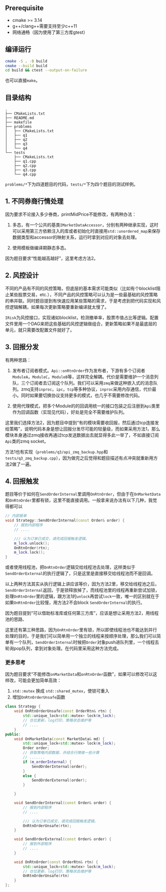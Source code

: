 
## Prerequisite

* cmake >= 3.14
* g++/clang++需要支持至少c++11
* 网络通畅（因为使用了第三方库gtest）

## 编译运行

```bash
cmake -S . -B build
cmake --build build
cd build && ctest --output-on-failure
```

也可以直接`make`。

## 目录结构

```tree
.
├── CMakeLists.txt
├── README.md
├── makefile
├── problems
│   ├── CMakeLists.txt
│   ├── q1
│   ├── q2
│   ├── q3
│   └── q4
└── tests
    ├── CMakeLists.txt
    ├── q1.cpp
    ├── q2.cpp
    ├── q3.cpp
    └── q4.cpp
```
`problems/*`下为四道题目的代码，`tests/*`下为四个题目的测试样例。

## 1. 不同券商行情处理

因为要求不论接入多少券商，printMidPrice不能修改，有两种办法：

1. 多态，有一个公共的基类`IMarketDataAccessor`，分别有两种继承实现，这时可以采用第三方依赖注入的库或者初始化时直接用`std::unordered_map`来保存数据类型和accessor的映射关系，运行时拿到对应的对象去处理。

2. 使用模板做编译期静态多态。

因为题目要求“性能越高越好”，这里考虑方法2。

## 2. 风控设计

不同的产品有不同的风控策略，但底层的基本需求可能类似（比如有个blocklist阻止某些股票交易，etc.），不同产品的风控策略可以认为是一些最基础的风控策略的串并联。同时题目提到有快速应用某些策略的需求，于是考虑到把代码实现和风控逻辑解耦，如果每次更新策略要重新编译就太慢了。

`IRisk`为风控接口，实现诸如blocklist，检测撤单率，股票市值占比等逻辑。配置文件里用一个DAG来把这些基础的风控逻辑做组合，更新策略如果不是最底层的单元，就只需要改配置文件就好了。

## 3. 回报分发

有两种思路：

1. 发布者订阅者模式。`Api::onRtnOrder`作为发布者，下游有多个订阅者`ModuleA`，`ModuleC`，`ModuleB`等，这样完全解耦。代价是需要维护一个消息列队，三个订阅者去订阅这个队列。我们可以采用`zmq`来做这种嵌入式的消息队列。zmq支持`inproc`，`ipc`，`tcp`等多种协议，`inproc`采用内存通信，代价最小。同时如果要切换协议支持更多的模式，也几乎不需要修改代码。

2. 使用代理模式，把多个Module的的回调用统一的接口包装之后注册到`Api`类里作为回调函数（实现见代码），好处是完全不需要维护队列。

这里我们选择方法2，因为题目中提到“有的模块需要收回报，然后通过tcp连接发给策略”，说明代码本身是想让回报分发尽可能的轻量级，而如果采用方法1，那么模块本身通过zmq接收再通过tcp发送数据出去就显得多此一举了，不如直接订阅`Api`类的zmq socket。

方法1也有实现（`problems/q3/api_zmq_backup.hpp`和`tests/q3_zmq_backup.cpp`），因为做完之后觉得和题目描述有点冲突就重新用方法2做了一遍。

## 4. 回报触发

题目等价于如何在`SendOrderInternal`里调用`OnRtnOrder`，但由于在`OnMarketData`和`OnRtnOrder`里都有锁，这里不能直接调用。一般拿来说办法有以下几种，我觉得都可以
```cpp
// 内部报单
void Strategy::SendOrderInternal(const Order& order) {
    // 报到内部程序
    // ....

    /// 认为订单已成交，请完成回报触发逻辑。
    m_lock.unlock();
    OnRtnOrder(rtn);
    m_lock.lock();
}
```
或者使用线程池，把`OnRtnOrder`逻辑交给线程池去处理，这样类似于`SendOrderExternal`的执行逻辑了，只是这里是直接移交给线程池而不是回调。

以上两种方法其实从执行逻辑上讲应该等价，因为方法2里，移交给线程池之后，`SendOrderInternal`返回，于是锁释放掉了，而线程池里的线程再重新尝试加锁，处理`OnRtnOrder`里的逻辑，跟方法1的`unlock`再尝试`lock`一致，唯一的区别就在于如果`OnRtnOrder`比较慢，用方法2不会block `SendOrderInternal`的执行。

因为题目提到“可以借助标准库或任何第三方库”，应该是想让采用方法2，用线程池的思路、

这里还有第三种思路，因为`OnRtnOrder`里有锁，所以即使线程池也不能达到并行处理的目的，于是我们可以简单用一个独立的线程来按顺序处理，那么我们可以简单有一个队列，`SendOrderInternal`时候把`Order`对象push进队列里，一个线程去轮询pop队列，拿到对象处理。在代码里采用这种方法完成。

### 更多思考

因为题目要求“不能修改`onMarketData`和`onRtnOrder`函数”，如果可以修改可以这样改，可能会更加简单高效：
1. `std::mutex` 换成 `std::shared_mutex`，使锁可重入
2. 增加`OnRtnOrderUnsafe`函数

```cpp
class Strategy {
    void OnRtnOrderUnsafe(const OrderRtn& rtn) {
        std::unique_lock<std::mutex> lock(m_lock);
        // 仓位更新，log打印，策略状态维护等
        // ....
    }
public:
    void OnMarketData(const MarketData& md) {
        std::unique_lock<std::mutex> lock(m_lock);
        Order order;
        // 获取策略内部数据，并结合行情做一些计算
        // .......
        if (m_orderInternal) {
            SendOrderInternal(order);
        }
        else {
            SendOrderExternal(order);
        }

    }

    void SendOrderInternal(const Order& order) {
        // 报到内部程序
        // ....

        /// 认为订单已成交，请完成回报触发逻辑。
        OnRtnOrderUnsafe(rtn);
    }

    void SendOrderExternal(const Order& order) {
        // 报到外部程序
        // ....
    }

    void OnRtnOrder(const OrderRtn& rtn) {
        std::unique_lock<std::mutex> lock(m_lock);
        // 仓位更新，log打印，策略状态维护等
        OnRtnOrderUnsafe(rtn)
    }
};
```


